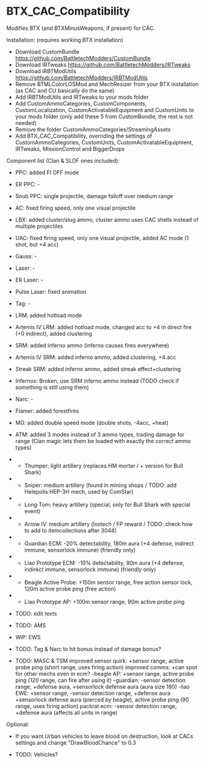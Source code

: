 # BTX_CAC_Compatibility

Modifies BTX (and BTXMinusWeapons, if present) for CAC.

Installation: (requires working BTX installation)
 - Download CustomBundle https://github.com/BattletechModders/CustomBundle
 - Download IRTweaks https://github.com/BattletechModders/IRTweaks
 - Download IRBTModUtils https://github.com/BattletechModders/IRBTModUtils
 - Remove BTMLColorLOSMod and MechResizer from your BTX installation (as CAC and CU basically do the same)
 - Add IRBTModUtils and IRTweaks to your mods folder
 - Add CustomAmmoCategories, CustomComponents, CustomLocalization, CustomActivatableEquipment and CustomUnits to your mods folder (only add these 5 from CustomBundle, the rest is not needed)
 - Remove the folder CustomAmmoCategories/StreamingAssets
 - Add BTX_CAC_Compatibility, overriding the settings of CustomAmmoCategories, CustomUnits, CustomActivatableEquipment, IRTweaks, MissionControl and BiggerDrops


Component list (Clan & SLDF ones included):
 - PPC: added FI OFF mode
 - ER PPC: -
 - Snub PPC: single projectile, damage falloff over medium range
 
 - AC: fixed firing speed, only one visual projectile
 - LBX: added cluster/slug ammo, cluster ammo uses CAC shells instead of multiple projectiles
 - UAC: fixed firing speed, only one visual projectile, added AC mode (1 shot, but +4 acc)
 - Gauss: -
 
 - Laser: -
 - ER Laser: -
 - Pulse Laser: fixed animation
 - Tag: -
 
 - LRM: added hotload mode
 - Artemis IV LRM: added hotload mode, changed acc to +4 in direct fire (+0 indirect), added clustering
 
 - SRM: added inferno ammo (inferno causes fires everywhere)
 - Artemis IV SRM: added inferno ammo, added clustering, +4 acc
 - Streak SRM: added inferno ammo, added streak effect+clustering
 - Infernos: Broken, use SRM inferno ammo instead (TODO check if something is still using them)
 - Narc: -
 
 - Flamer: added forestfires
 - MG: added double speed mode (double shots, -4acc, +heat)
 
 - ATM: added 3 modes instead of 3 ammo types, trading damage for range (Clan magic lets them be loaded with exactly the correct ammo types)
 
 - + Thumper: light artillery (replaces HM mortar / + version for Bull Shark)
 - + Sniper: medium artillery (found in mining shops / TODO: add Helepolis HEP-3H mech, used by ComStar)
 - + Long Tom: heavy artillery (special, only for Bull Shark with special event)
 - + Arrow IV: medium artillery (lostech / FP reward / TODO: check how to add to itemcollections after 3044)
 
 - + Guardian ECM: -20% detectability, 180m aura (+4 defense, indirect immune, sensorlock immune) (friendly only)
 - + Liao Prototype ECM: -10% detectability, 90m aura (+4 defense, indirect immune, sensorlock immune) (friendly only)
 
 - + Beagle Active Probe: +150m sensor range, free action sensor lock, 120m active probe ping (free action)
 - + Liao Prototype AP: +100m sensor range, 90m active probe ping
 
 - TODO: edit texts
 - TODO: AMS
 - WIP: EWS
 - TODO: Tag & Narc to hit bonus instead of damage bonus?
 - TODO: MASC & TSM
improved sensor quirk: +sensor range, active probe ping (short range, uses firing action)
improved comms: +can spot for other mechs even in ecm?
-beagle AP: +sensor range, active probe ping (120 range, can fire after using it)
-guardian: -sensor detection range, +defense aura, +sensorlock defense aura (aura size 180)
-liao EWE: +sensor range, -sensor detection range, +defense aura +sensorlock defense aura (pierced by beagle), active probe ping (90 range, uses firing action)
packrat ecm: -sensor detection range, +defense aura (affects all units in range)

Optional:
 - If you want Urban vehicles to leave blood on destruction, look at CACs settings and change "DrawBloodChance" to 0.3
 
 - TODO: Vehicles?
